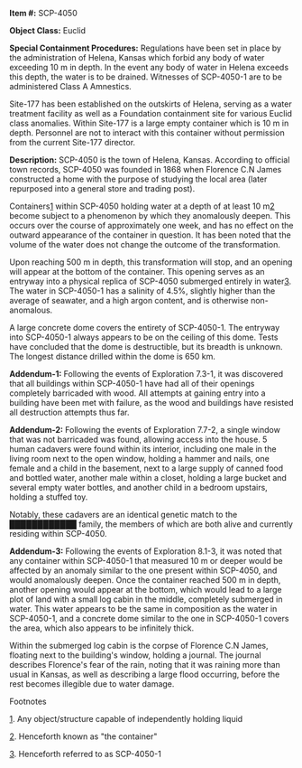   
**Item #:** SCP-4050

**Object Class:** Euclid

**Special Containment Procedures:** Regulations have been set in place by the administration of Helena, Kansas which forbid any body of water exceeding 10 m in depth. In the event any body of water in Helena exceeds this depth, the water is to be drained. Witnesses of SCP-4050-1 are to be administered Class A Amnestics.

Site-177 has been established on the outskirts of Helena, serving as a water treatment facility as well as a Foundation containment site for various Euclid class anomalies. Within Site-177 is a large empty container which is 10 m in depth. Personnel are not to interact with this container without permission from the current Site-177 director.

**Description:** SCP-4050 is the town of Helena, Kansas. According to official town records, SCP-4050 was founded in 1868 when Florence C.N James constructed a home with the purpose of studying the local area (later repurposed into a general store and trading post).

Containers[1](javascript:;) within SCP-4050 holding water at a depth of at least 10 m[2](javascript:;) become subject to a phenomenon by which they anomalously deepen. This occurs over the course of approximately one week, and has no effect on the outward appearance of the container in question. It has been noted that the volume of the water does not change the outcome of the transformation.

Upon reaching 500 m in depth, this transformation will stop, and an opening will appear at the bottom of the container. This opening serves as an entryway into a physical replica of SCP-4050 submerged entirely in water[3](javascript:;). The water in SCP-4050-1 has a salinity of 4.5%, slightly higher than the average of seawater, and a high argon content, and is otherwise non-anomalous.

A large concrete dome covers the entirety of SCP-4050-1. The entryway into SCP-4050-1 always appears to be on the ceiling of this dome. Tests have concluded that the dome is destructible, but its breadth is unknown. The longest distance drilled within the dome is 650 km.

**Addendum-1:** Following the events of Exploration 7.3-1, it was discovered that all buildings within SCP-4050-1 have had all of their openings completely barricaded with wood. All attempts at gaining entry into a building have been met with failure, as the wood and buildings have resisted all destruction attempts thus far.

**Addendum-2:** Following the events of Exploration 7.7-2, a single window that was not barricaded was found, allowing access into the house. 5 human cadavers were found within its interior, including one male in the living room next to the open window, holding a hammer and nails, one female and a child in the basement, next to a large supply of canned food and bottled water, another male within a closet, holding a large bucket and several empty water bottles, and another child in a bedroom upstairs, holding a stuffed toy.

Notably, these cadavers are an identical genetic match to the ████████████ family, the members of which are both alive and currently residing within SCP-4050.

**Addendum-3:** Following the events of Exploration 8.1-3, it was noted that any container within SCP-4050-1 that measured 10 m or deeper would be affected by an anomaly similar to the one present within SCP-4050, and would anomalously deepen. Once the container reached 500 m in depth, another opening would appear at the bottom, which would lead to a large plot of land with a small log cabin in the middle, completely submerged in water. This water appears to be the same in composition as the water in SCP-4050-1, and a concrete dome similar to the one in SCP-4050-1 covers the area, which also appears to be infinitely thick.

Within the submerged log cabin is the corpse of Florence C.N James, floating next to the building's window, holding a journal. The journal describes Florence's fear of the rain, noting that it was raining more than usual in Kansas, as well as describing a large flood occurring, before the rest becomes illegible due to water damage.

Footnotes

[1](javascript:;). Any object/structure capable of independently holding liquid

[2](javascript:;). Henceforth known as "the container"

[3](javascript:;). Henceforth referred to as SCP-4050-1